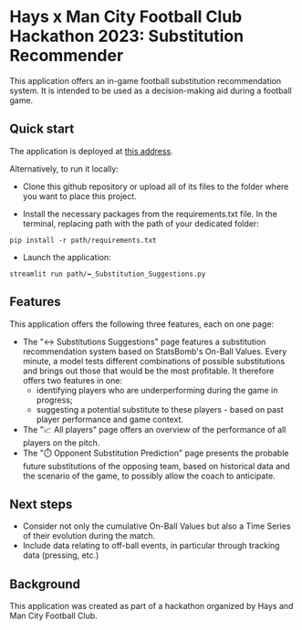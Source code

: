 # Hays x Man City Football Club Hackathon 2023: Substitution Recommender

This application offers an in-game football substitution recommendation system. It is intended to be used as a decision-making aid during a football game.

## Quick start

The application is deployed at [this address](https://substitution-recommender.streamlit.app).

Alternatively, to run it locally:

- Clone this github repository or upload all of its files to the folder where you want to place this project.

- Install the necessary packages from the requirements.txt file. In the terminal, replacing path with the path of your dedicated folder:
```
pip install -r path/requirements.txt
```

- Launch the application:
```
streamlit run path/↔️_Substitution_Suggestions.py
```


## Features

This application offers the following three features, each on one page:
- The "↔️ Substitutions Suggestions" page features a substitution recommendation system based on StatsBomb's On-Ball Values. Every minute, a model tests different combinations of possible substitutions and brings out those that would be the most profitable.
It therefore offers two features in one:
  - identifying players who are underperforming during the game in progress;
  - suggesting a potential substitute to these players - based on past player performance and game context.
- The "📈 All players" page offers an overview of the performance of all players on the pitch.
- The "⏱️ Opponent Substitution Prediction" page presents the probable future substitutions of the opposing team, based on historical data and the scenario of the game, to possibly allow the coach to anticipate.


## Next steps


- Consider not only the cumulative On-Ball Values but also a Time Series of their evolution during the match.
- Include data relating to off-ball events, in particular through tracking data (pressing, etc.)



## Background

This application was created as part of a hackathon organized by Hays and Man City Football Club.
